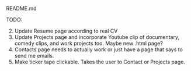 README.md

TODO: 
<!-- 1. Update my real CV -->
2. Update Resume page according to real CV
3. Update Projects page and incorporate Youtube clip of documentary, comedy clips, and work projects too. Maybe new .html page?
4. Contacts page needs to actually work or just have a page that says to send me emails. 
5. Make ticker tape clickable. Takes the user to Contact or Projects page. 